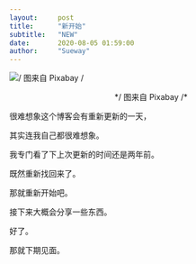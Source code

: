```yaml
---
layout:     post
title:      "新开始"
subtitle:   "NEW"
date:       2020-08-05 01:59:00
author:     "Sueway"
---
```

 ![/ 图来自 Pixabay /](http://ww1.sinaimg.cn/large/72f96cbagw1f6ebm0ffyzj20zk0k7119.jpg)

<center>*/ 图来自 Pixabay /*</center>


很难想象这个博客会有重新更新的一天，

其实连我自己都很难想象。

我专门看了下上次更新的时间还是两年前。

既然重新找回来了。

那就重新开始吧。

接下来大概会分享一些东西。

好了。

那就下期见面。
